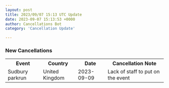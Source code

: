 ```yaml
---
layout: post
title: 2023/09/07 15:13 UTC Update
date: 2023-09-07 15:13:53 +0000
author: Cancellations Bot
category: 'Cancellation Update'

---
```


<h3>New Cancellations</h3>
<div class='hscrollable'>
<table style='width: 100%'>
    <tr>
        <th>Event</th>
        <th>Country</th>
        <th>Date</th>
        <th>Cancellation Note</th>
    </tr>
    <tr>
        <td>Sudbury parkrun</td>
        <td>United Kingdom</td>
        <td>2023-09-09</td>
        <td>Lack of staff to put on the event</td>
    </tr>
</table>
</div>
